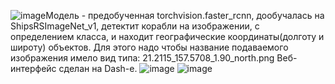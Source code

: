![image](https://github.com/user-attachments/assets/346f9096-9a64-4a95-98f3-4fa6a6d12526)Модель - предобученная torchvision.faster_rcnn, дообучалась на ShipsRSImageNet_v1, детектит корабли на изображении, с определением класса, и находит географические координаты(долготу и широту) объектов. Для этого надо чтобы название подаваемого изображения имело вид типа: 21.2115_157.5708_1.90_north.png
Веб-интерфейс сделан на Dash-e.
![image](https://github.com/user-attachments/assets/1e77811c-9dff-41aa-9e19-68dd41e9a283)
![image](https://github.com/user-attachments/assets/0d4095c7-151f-4033-b649-ba9b669e3287)
